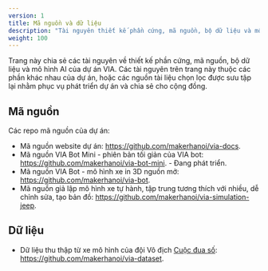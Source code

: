 ```yaml
---
version: 1
title: Mã nguồn và dữ liệu
description: "Tài nguyên thiết kế phần cứng, mã nguồn, bộ dữ liệu và mô hình AI."
weight: 100
---
```


Trang này chia sẻ các tài nguyên về thiết kế phần cứng, mã nguồn, bộ dữ liệu và mô hình AI của dự án VIA. Các tài nguyên trên trang này thuộc các phần khác nhau của dự án, hoặc các nguồn tài liệu chọn lọc được sưu tập lại nhằm phục vụ phát triển dự án và chia sẻ cho cộng đồng.

## Mã nguồn

Các repo mã nguồn của dự án:

- Mã nguồn website dự án: <https://github.com/makerhanoi/via-docs>.
- Mã nguồn VIA Bot Mini - phiên bản tối giản của VIA bot: <https://github.com/makerhanoi/via-bot-mini>. - Đang phát triển.
- Mã nguồn VIA Bot - mô hình xe in 3D nguồn mở: <https://github.com/makerhanoi/via-bot>.
- Mã nguồn giả lập mô hình xe tự hành, tập trung tương thích với nhiều, dễ chỉnh sửa, tạo bản đồ: <https://github.com/makerhanoi/via-simulation-jeep>.

## Dữ liệu

- Dữ liệu thu thập từ xe mô hình của đội Vô địch [Cuộc đua số](https://cuocduaso.fpt.com.vn/): <https://github.com/makerhanoi/via-dataset>.
